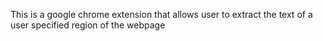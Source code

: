 This is a google chrome extension that allows user to extract the text of a user specified region of the webpage